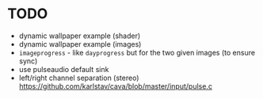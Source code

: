# TODO

- dynamic wallpaper example (shader)
- dynamic wallpaper example (images)
- `imageprogress` - like `dayprogress` but for the two given images (to ensure sync)
- use pulseaudio default sink
- left/right channel separation (stereo) https://github.com/karlstav/cava/blob/master/input/pulse.c
